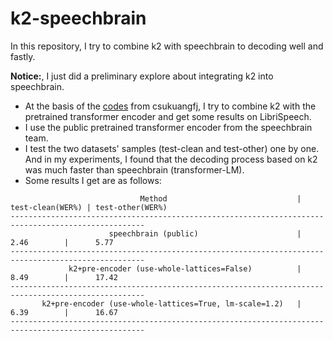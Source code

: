 # k2-speechbrain
In this repository, I try to combine k2 with speechbrain to decoding well and fastly.

**Notice:**, I just did a preliminary explore about integrating k2 into speechbrain.
- At the basis of the [codes](https://gist.github.com/csukuangfj/c68697cd144c8f063cc7ec4fd885fd6f) from csukuangfj, I try to combine k2 with the pretrained transformer encoder and get some results on LibriSpeech.
- I use the public pretrained transformer encoder from the speechbrain team.
- I test the two datasets' samples (test-clean and test-other) one by one. And in my experiments, I found that the decoding process based on k2 was much faster than speechbrain (transformer-LM).
- Some results I get are as follows:
``` 
                             Method                             |  test-clean(WER%) | test-other(WER%)
----------------------------------------------------------------------------------------------------
                      speechbrain (public)                      |       2.46        |      5.77
----------------------------------------------------------------------------------------------------
             k2+pre-encoder (use-whole-lattices=False)          |       8.49        |      17.42
----------------------------------------------------------------------------------------------------
       k2+pre-encoder (use-whole-lattices=True, lm-scale=1.2)   |       6.39        |      16.67
----------------------------------------------------------------------------------------------------                         
````

